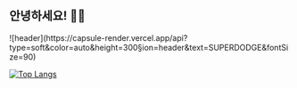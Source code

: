 ## 안녕하세요! 👋👋

<div>
  ![header](https://capsule-render.vercel.app/api?type=soft&color=auto&height=300&section=header&text=SUPERDODGE&fontSize=90)

  [![Top Langs](https://github-readme-stats.vercel.app/api/top-langs/?username=yjh5696&layout=compact)](https://github.com/yjh5696/github-readme-stats)
</div>
